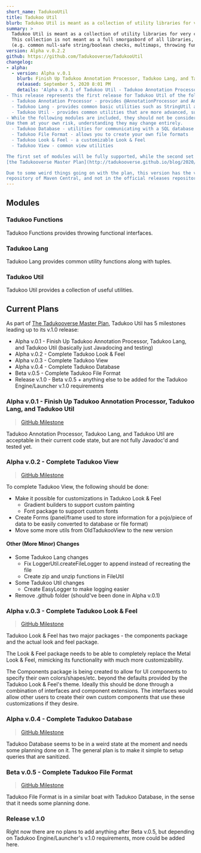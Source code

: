 ```yaml
---
short_name: TadukooUtil
title: Tadukoo Util
blurb: Tadukoo Util is meant as a collection of utility libraries for very common use.
summary: >
  Tadukoo Util is meant as a collection of utility libraries for very common use. They can be used in conjunction with Tadukoo Engine/Launcher, or can be used separately in other programs if desired. 
  This collection is not meant as a full smorgasbord of all libraries, but is just meant to include the most common libraries to be reused in most projects 
  (e.g. common null-safe string/boolean checks, multimaps, throwing functional interfaces, etc.)
version: Alpha v.0.2.2
github: https://github.com/Tadukooverse/TadukooUtil
changelog:
- alpha: 
  - version: Alpha v.0.1
    blurb: Finish Up Tadukoo Annotation Processor, Tadukoo Lang, and Tadukoo Util
    released: September 5, 2020 8:01 PM
    details: 'Alpha v.0.1 of Tadukoo Util - Tadukoo Annotation Processor, Tadukoo Lang, and Tadukoo Util
- This release represents the first release for Tadukoo Util of the following modules:
  - Tadukoo Annotation Processor - provides @AnnotationProcessor and AnnotationUtil for making Annotations
  - Tadukoo Lang - provides common basic utilities such as StringUtil and Tuples
  - Tadukoo Util - provides common utilities that are more advanced, such as MultiMap, ManyToManyMap, and Throwing Functional Interfaces
- While the following modules are included, they should not be considered officially released with this release, and will be completed in future Alpha releases leading up to Beta. 
Use them at your own risk, understanding they may change entirely.
  - Tadukoo Database - utilities for communicating with a SQL database
  - Tadukoo File Format - allows you to create your own file formats
  - Tadukoo Look & Feel - a customizable Look & Feel
  - Tadukoo View - common view utilities

The first set of modules will be fully supported, while the second set will not. Tadukoo Util (the project) is in kind of a weird state at the moment, See 
[the Tadukooverse Master Plan](http://tadukooverse.github.io/blog/2020/08/14/the-tadukooverse-master-plan.html) for more details on what''s going on.

Due to some weird things going on with the plan, this version has the version string 0.1-Alpha-SNAPSHOT for the purposes of Maven, and will only be available in the snapshots 
repository of Maven Central, and not in the official releases repository. Also, this is why the jars themselves have "-SNAPSHOT" in them.'
---
```

## Modules
### Tadukoo Functions
Tadukoo Functions provides throwing functional interfaces.

### Tadukoo Lang
Tadukoo Lang provides common utility functions along with tuples.

### Tadukoo Util
Tadukoo Util provides a collection of useful utilities.

## Current Plans
As part of [The Tadukooverse Master Plan](/about/Tadukooverse-Master-Plan.html), Tadukoo Util has 5 milestones leading up to its v.1.0 release:
- Alpha v.0.1 - Finish Up Tadukoo Annotation Processor, Tadukoo Lang, and Tadukoo Util (basically just Javadocing and testing)
- Alpha v.0.2 - Complete Tadukoo Look & Feel
- Alpha v.0.3 - Complete Tadukoo View
- Alpha v.0.4 - Complete Tadukoo Database
- Beta v.0.5 - Complete Tadukoo File Format
- Release v.1.0 - Beta v.0.5 + anything else to be added for the Tadukoo Engine/Launcher v.1.0 requirements

### Alpha v.0.1 - Finish Up Tadukoo Annotation Processor, Tadukoo Lang, and Tadukoo Util
> [GitHub Milestone]({{page.github}}/milestone/1)

Tadukoo Annotation Processor, Tadukoo Lang, and Tadukoo Util are acceptable in their current code state, but are not fully Javadoc'd and tested yet.

### Alpha v.0.2 - Complete Tadukoo View
> [GitHub Milestone]({{page.github}}/milestone/2)

To complete Tadukoo View, the following should be done:
- Make it possible for customizations in Tadukoo Look & Feel
  - Gradient builders to support custom painting
  - Font package to support custom fonts
- Create Forms (panel/frame used to store information for a pojo/piece of data to be easily converted to database or file format)
- Move some more utils from OldTadukooView to the new version

#### Other (More Minor) Changes
- Some Tadukoo Lang changes
  - Fix LoggerUtil.createFileLogger to append instead of recreating the file
  - Create zip and unzip functions in FileUtil
- Some Tadukoo Util changes
  - Create EasyLogger to make logging easier
- Remove .github folder (should've been done in Alpha v.0.1)

### Alpha v.0.3 - Complete Tadukoo Look & Feel
> [GitHub Milestone]({{page.github}}/milestone/3)

Tadukoo Look & Feel has two major packages - the components package and the actual look and feel package.

The Look & Feel package needs to be able to completely replace the Metal Look & Feel, mimicking its functionality with much more customizability.

The Components package is being created to allow for UI components to specify their own colors/shapes/etc. beyond the defaults provided by the Tadukoo Look & Feel's theme. 
Ideally this should be done through a combination of interfaces and component extensions. The interfaces would allow other users to create their own custom components that 
use these customizations if they desire.


### Alpha v.0.4 - Complete Tadukoo Database
> [GitHub Milestone]({{page.github}}/milestone/4)

Tadukoo Database seems to be in a weird state at the moment and needs some planning done on it. The general plan is to make it simple to setup queries that are sanitized.

### Beta v.0.5 - Complete Tadukoo File Format
> [GitHub Milestone]({{page.github}}/milestone/5)

Tadukoo File Format is in a similar boat with Tadukoo Database, in the sense that it needs some planning done.

### Release v.1.0
Right now there are no plans to add anything after Beta v.0.5, but depending on Tadukoo Engine/Launcher's v.1.0 requirements, more could be added here.
